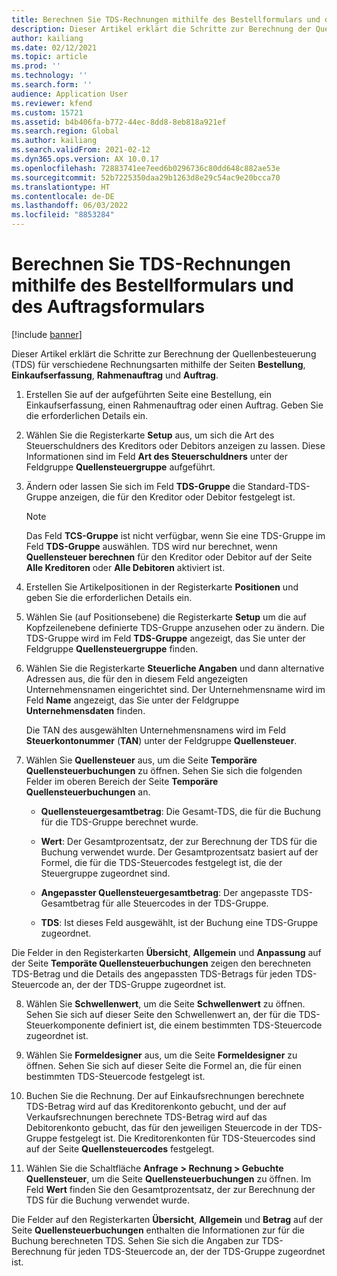 ```yaml
---
title: Berechnen Sie TDS-Rechnungen mithilfe des Bestellformulars und des Auftragsformulars
description: Dieser Artikel erklärt die Schritte zur Berechnung der Quellenbesteuerung (TDS) für verschiedene Rechnungsarten.
author: kailiang
ms.date: 02/12/2021
ms.topic: article
ms.prod: ''
ms.technology: ''
ms.search.form: ''
audience: Application User
ms.reviewer: kfend
ms.custom: 15721
ms.assetid: b4b406fa-b772-44ec-8dd8-8eb818a921ef
ms.search.region: Global
ms.author: kailiang
ms.search.validFrom: 2021-02-12
ms.dyn365.ops.version: AX 10.0.17
ms.openlocfilehash: 72883741ee7eed6b0296736c80dd648c882ae53e
ms.sourcegitcommit: 52b7225350daa29b1263d8e29c54ac9e20bcca70
ms.translationtype: HT
ms.contentlocale: de-DE
ms.lasthandoff: 06/03/2022
ms.locfileid: "8853284"
---
```

# <a name="calculate-tds-invoices-using-purchase-order-form-and-sales-order-form"></a>Berechnen Sie TDS-Rechnungen mithilfe des Bestellformulars und des Auftragsformulars

[!include [banner](../includes/banner.md)]

Dieser Artikel erklärt die Schritte zur Berechnung der Quellenbesteuerung (TDS) für verschiedene Rechnungsarten mithilfe der Seiten **Bestellung**, **Einkaufserfassung**, **Rahmenauftrag** und **Auftrag**.

1. Erstellen Sie auf der aufgeführten Seite eine Bestellung, ein Einkaufserfassung, einen Rahmenauftrag oder einen Auftrag. Geben Sie die erforderlichen Details ein.

2. Wählen Sie die Registerkarte **Setup** aus, um sich die Art des Steuerschuldners des Kreditors oder Debitors anzeigen zu lassen. Diese Informationen sind im Feld **Art des Steuerschuldners** unter der Feldgruppe **Quellensteuergruppe** aufgeführt.

3. Ändern oder lassen Sie sich im Feld **TDS-Gruppe** die Standard-TDS-Gruppe anzeigen, die für den Kreditor oder Debitor festgelegt ist.

   > [!NOTE]
   > Das Feld **TCS-Gruppe** ist nicht verfügbar, wenn Sie eine TDS-Gruppe im Feld **TDS-Gruppe** auswählen. TDS wird nur berechnet, wenn **Quellensteuer berechnen** für den Kreditor oder Debitor auf der Seite **Alle Kreditoren** oder **Alle Debitoren** aktiviert ist.  

4. Erstellen Sie Artikelpositionen in der Registerkarte **Positionen** und geben Sie die erforderlichen Details ein.

5. Wählen Sie (auf Positionsebene) die Registerkarte **Setup** um die auf Kopfzeilenebene definierte TDS-Gruppe anzusehen oder zu ändern. Die TDS-Gruppe wird im Feld **TDS-Gruppe** angezeigt, das Sie unter der Feldgruppe **Quellensteuergruppe** finden.

6. Wählen Sie die Registerkarte **Steuerliche Angaben** und dann alternative Adressen aus, die für den in diesem Feld angezeigten Unternehmensnamen eingerichtet sind. Der Unternehmensname wird im Feld **Name** angezeigt, das Sie unter der Feldgruppe **Unternehmensdaten** finden. 

   Die TAN des ausgewählten Unternehmensnamens wird im Feld **Steuerkontonummer** (**TAN**) unter der Feldgruppe **Quellensteuer**. 

7. Wählen Sie **Quellensteuer** aus, um die Seite **Temporäre Quellensteuerbuchungen** zu öffnen. Sehen Sie sich die folgenden Felder im oberen Bereich der Seite **Temporäre Quellensteuerbuchungen** an.

   - **Quellensteuergesamtbetrag**: Die Gesamt-TDS, die für die Buchung für die TDS-Gruppe berechnet wurde.

   - **Wert**: Der Gesamtprozentsatz, der zur Berechnung der TDS für die Buchung verwendet wurde. Der Gesamtprozentsatz basiert auf der Formel, die für die TDS-Steuercodes festgelegt ist, die der Steuergruppe zugeordnet sind.

   - **Angepasster Quellensteuergesamtbetrag**: Der angepasste TDS-Gesamtbetrag für alle Steuercodes in der TDS-Gruppe.

   - **TDS**: Ist dieses Feld ausgewählt, ist der Buchung eine TDS-Gruppe zugeordnet.

Die Felder in den Registerkarten **Übersicht**, **Allgemein** und **Anpassung** auf der Seite **Temporäte Quellensteuerbuchungen** zeigen den berechneten TDS-Betrag und die Details des angepassten TDS-Betrags für jeden TDS-Steuercode an, der der TDS-Gruppe zugeordnet ist.

8. Wählen Sie **Schwellenwert**, um die Seite **Schwellenwert** zu öffnen. Sehen Sie sich auf dieser Seite den Schwellenwert an, der für die TDS-Steuerkomponente definiert ist, die einem bestimmten TDS-Steuercode zugeordnet ist.

9. Wählen Sie **Formeldesigner** aus, um die Seite **Formeldesigner** zu öffnen. Sehen Sie sich auf dieser Seite die Formel an, die für einen bestimmten TDS-Steuercode festgelegt ist. 

10. Buchen Sie die Rechnung. Der auf Einkaufsrechnungen berechnete TDS-Betrag wird auf das Kreditorenkonto gebucht, und der auf Verkaufsrechnungen berechnete TDS-Betrag wird auf das Debitorenkonto gebucht, das für den jeweiligen Steuercode in der TDS-Gruppe festgelegt ist. Die Kreditorenkonten für TDS-Steuercodes sind auf der Seite **Quellensteuercodes** festgelegt.

11. Wählen Sie die Schaltfläche **Anfrage** **> Rechnung > Gebuchte Quellensteuer**, um die Seite **Quellensteuerbuchungen** zu öffnen. Im Feld **Wert** finden Sie den Gesamtprozentsatz, der zur Berechnung der TDS für die Buchung verwendet wurde.

Die Felder auf den Registerkarten **Übersicht**, **Allgemein** und **Betrag** auf der Seite **Quellensteuerbuchungen** enthalten die Informationen zur für die Buchung berechneten TDS. Sehen Sie sich die Angaben zur TDS-Berechnung für jeden TDS-Steuercode an, der der TDS-Gruppe zugeordnet ist.
